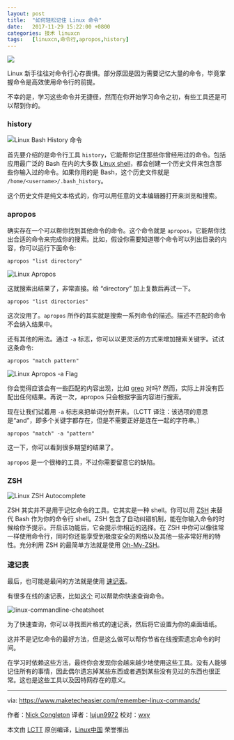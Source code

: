 ```yaml
---
layout: post
title:	"如何轻松记住 Linux 命令"
date:	2017-11-29 15:22:00 +0800 
categories:	技术 linuxcn 
tags:	[linuxcn,命令行,apropos,history]
---
```



![](/Asserts/Images//attachment/album/201711/29/152255euutfdffffdzdfyq.jpg)


Linux 新手往往对命令行心存畏惧。部分原因是因为需要记忆大量的命令，毕竟掌握命令是高效使用命令行的前提。


不幸的是，学习这些命令并无捷径，然而在你开始学习命令之初，有些工具还是可以帮到你的。


### history


![Linux Bash History 命令](/Asserts/Images//attachment/album/201711/29/152255dev4li442zvsvnd2.jpg)


首先要介绍的是命令行工具 `history`，它能帮你记住那些你曾经用过的命令。包括应用最广泛的 Bash 在内的大多数 [Linux shell](https://www.maketecheasier.com/alternative-linux-shells/)，都会创建一个历史文件来包含那些你输入过的命令。如果你用的是 Bash，这个历史文件就是 `/home/<username>/.bash_history`。


这个历史文件是纯文本格式的，你可以用任意的文本编辑器打开来浏览和搜索。


### apropos


确实存在一个可以帮你找到其他命令的命令。这个命令就是 `apropos`，它能帮你找出合适的命令来完成你的搜索。比如，假设你需要知道哪个命令可以列出目录的内容，你可以运行下面命令:



```
apropos "list directory"

```

![Linux Apropos](/Asserts/Images//attachment/album/201711/29/152255hgfcc0qn50qa6fkd.jpg)


这就搜索出结果了，非常直接。给 “directory” 加上复数后再试一下。



```
apropos "list directories"

```

这次没用了。`apropos` 所作的其实就是搜索一系列命令的描述。描述不匹配的命令不会纳入结果中。


还有其他的用法。通过 `-a` 标志，你可以以更灵活的方式来增加搜索关键字。试试这条命令:



```
apropos "match pattern"

```

![Linux Apropos -a Flag](/Asserts/Images//attachment/album/201711/29/152256pz7wyf550wc6ze6q.jpg)


你会觉得应该会有一些匹配的内容出现，比如 [grep](https://www.maketecheasier.com/what-is-grep-and-uses/) 对吗? 然而，实际上并没有匹配出任何结果。再说一次，apropos 只会根据字面内容进行搜索。


现在让我们试着用 `-a` 标志来把单词分割开来。（LCTT 译注：该选项的意思是“and”，即多个关键字都存在，但是不需要正好是连在一起的字符串。）



```
apropos "match" -a "pattern"

```

这一下，你可以看到很多期望的结果了。


`apropos` 是一个很棒的工具，不过你需要留意它的缺陷。


### ZSH


![Linux ZSH Autocomplete](/Asserts/Images//attachment/album/201711/29/152256wxfyxe59h49zxyuu.jpg)


ZSH 其实并不是用于记忆命令的工具。它其实是一种 shell。你可以用 [ZSH](https://www.maketecheasier.com/understanding-the-different-shell-in-linux-zsh-shell/) 来替代 Bash 作为你的命令行 shell。ZSH 包含了自动纠错机制，能在你输入命令的时候给你予提示。开启该功能后，它会提示你相近的选择。在 ZSH 中你可以像往常一样使用命令行，同时你还能享受到极度安全的网络以及其他一些非常好用的特性。充分利用 ZSH 的最简单方法就是使用 [Oh-My-ZSH](https://github.com/robbyrussell/oh-my-zsh)。


### 速记表


最后，也可能是最间的方法就是使用 [速记表](https://www.maketecheasier.com/premium/cheatsheet/linux-command-line/)。


有很多在线的速记表，比如[这个](https://www.cheatography.com/davechild/cheat-sheets/linux-command-line/) 可以帮助你快速查询命令。


![linux-commandline-cheatsheet](/Asserts/Images//attachment/album/201711/29/152256sojudjxm97odfkvh.gif)


为了快速查询，你可以寻找图片格式的速记表，然后将它设置为你的桌面墙纸。


这并不是记忆命令的最好方法，但是这么做可以帮你节省在线搜索遗忘命令的时间。


在学习时依赖这些方法，最终你会发现你会越来越少地使用这些工具。没有人能够记住所有的事情，因此偶尔遗忘掉某些东西或者遇到某些没有见过的东西也很正常。这也是这些工具以及因特网存在的意义。




---


via: <https://www.maketecheasier.com/remember-linux-commands/>


作者：[Nick Congleton](https://www.maketecheasier.com/author/nickcongleton/) 译者：[lujun9972](https://github.com/lujun9972) 校对：[wxy](https://github.com/wxy)


本文由 [LCTT](https://github.com/LCTT/TranslateProject) 原创编译，[Linux中国](https://linux.cn/) 荣誉推出
